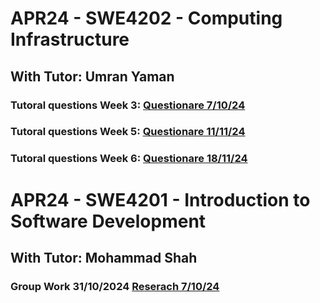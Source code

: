 # APR24 - SWE4202 - Computing Infrastructure

## With Tutor: Umran Yaman

### Tutoral questions Week 3: [Questionare 7/10/24](/APR24_SWE4202-Computing%20Infrastructure/Tutorial%20Questions%207-9-24/Tutorial%20Questions%207-9-24.md)
### Tutoral questions Week 5: [Questionare 11/11/24](/APR24_SWE4202-Computing%20Infrastructure/Tutorial%20Questions%2011-11-24/Tutorial%20Questions%2011-11-24.md)
### Tutoral questions Week 6: [Questionare 18/11/24](/APR24_SWE4202-Computing%20Infrastructure/Tutorial%20Questions%2018-11-24/Tutorial%20Questions%2018-11-24.md)


# APR24 - SWE4201 - Introduction to Software Development
## With Tutor: Mohammad Shah

### Group Work 31/10/2024 [Reserach 7/10/24](/APR24_SWE4201_Introduction%20to%20Software%20Development/Group%20Work%2031-10-2024.md)